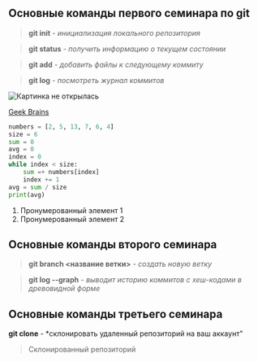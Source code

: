 ## Основные команды первого семинара по git

> **git init** - *инициализация локального репозитория*

> **git status** - *получить информацию о текущем состоянии*

> **git add** - *добавить файлы к следующему коммиту*

> **git log** - *посмотреть журнал коммитов*

![Картинка не открылась](https://artsdot.com/ADC/Art-ImgScreen-4.nsf/O/A-9H5R2C/$FILE/Wassily-kandinsky-transverse-line.Jpg)

[Geek Brains](https://gb.ru/education_new)

```python
numbers = [2, 5, 13, 7, 6, 4]
size = 6
sum = 0
avg = 0
index = 0
while index < size:
    sum =+ numbers[index]
    index += 1 
avg = sum / size
print(avg)
```
1. Пронумерованный элемент 1
2. Пронумерованный элемент 2 

## Основные команды второго семинара

> **git branch <название ветки>** - *создать новую ветку*

> **git log --graph** - *выводит историю коммитов с хеш-кодами в древовидной форме* 

## Основные команды третьего семинара 

**git clone** - *склонировать удаленный репозиторий на ваш аккаунт"

> Склонированный репозиторий 